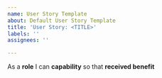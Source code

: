 ```yaml
---
name: User Story Template
about: Default User Story Template
title: 'User Story: <TITLE>'
labels: ''
assignees: ''

---
```


As a **role** I can **capability** so that **received benefit**
